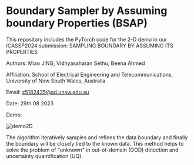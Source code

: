 # Boundary Sampler by Assuming boundary Properties (BSAP)
This repository includes the PyTorch code for the 2-D demo in our ICASSP2024 submission: SAMPLING BOUNDARY BY ASSUMING ITS PROPERTIES

Authors: Miao JING, Vidhyasaharan Sethu, Beena Ahmed

Affiliation: School of Electrical Engineering and Telecommunications, University of New South Wales, Australia

Email: z5182435@ad.unsw.edu.au

Date: 29th 08 2023

Demo:

![demo2D](https://github.com/jingmiao-g/boundary_sampler/assets/55825976/941e8887-c39c-4197-8d2f-bffa6c435e64)

The algorithm iteratively samples and refines the data boundary and finally the boundary will be closely tied to the known data. This method helps to solve the problem of "unknown" in out-of-domain (OOD) detection and uncertainty quantification (UQ).
